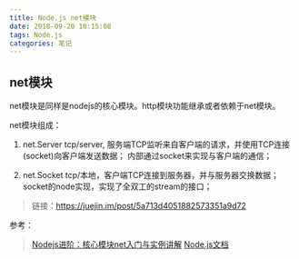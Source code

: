 ```yaml
---
title: Node.js net模块
date: 2018-09-20 10:15:08
tags: Node.js
categories: 笔记 
---
```


## net模块

net模块是同样是nodejs的核心模块。http模块功能继承或者依赖于net模块。

net模块组成：
1. net.Server
tcp/server, 服务端TCP监听来自客户端的请求，并使用TCP连接(socket)向客户端发送数据；
内部通过socket来实现与客户端的通信；


2. net.Socket
tcp/本地，客户端TCP连接到服务器，并与服务器交换数据；
socket的node实现，实现了全双工的stream的接口；

> 链接：https://juejin.im/post/5a713d4051882573351a9d72

参考：

> [Nodejs进阶：核心模块net入门与实例讲解](https://segmentfault.com/a/1190000007507322)
> [Node.js文档](http://nodejs.cn/api/net.html#net_server_close_callback)